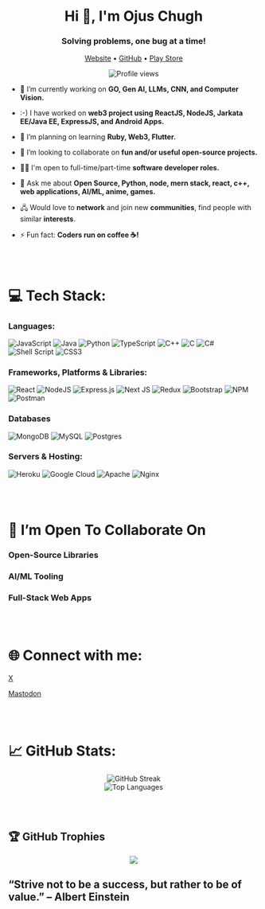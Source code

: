 <h1 align="center">Hi 👋, I'm Ojus Chugh</h1> <h3 align="center">Solving problems, one bug at a time!</h3> <p align="center"> <a href="https://ojuschugh1.github.io/" title="Website">Website</a> • <a href="https://github.com/ojuschugh1" title="GitHub">GitHub</a> • <a href="https://play.google.com/store/apps/dev?id=7863403747934807076" title="Play Store">Play Store</a> </p> <p align="center"> <img src="https://komarev.com/ghpvc/?username=ojuschugh1&label=Profile%20views&color=0e75b6&style=flat" alt="Profile views" /> </p>

-   🔭 I’m currently working on **GO, Gen AI, LLMs, CNN, and Computer Vision.** 

-   :-)  I have worked on **web3 project using ReactJS, NodeJS, Jarkata EE/Java EE, ExpressJS, and Android Apps.** 

-   🌱 I’m planning on learning **Ruby, Web3, Flutter.**

-   👯 I’m looking to collaborate on **fun and/or useful open-source projects.**

-   👨‍💻 I'm open to full-time/part-time **software developer roles.**

-   💬 Ask me about **Open Source, Python, node, mern stack, react, c++, web applications, AI/ML, anime, games.**

-   🖧 Would love to **network** and join new **communities**, find people with similar **interests**.

-   ⚡ Fun fact: **Coders run on coffee ☕!**

<br/>
<br/>

# 💻 Tech Stack:

### Languages:
![JavaScript](https://img.shields.io/badge/javascript-%23323330.svg?style=for-the-badge&logo=javascript&logoColor=%23F7DF1E)
![Java](https://img.shields.io/badge/java-%23ED8B00.svg?style=for-the-badge&logo=java&logoColor=white)
![Python](https://img.shields.io/badge/python-3670A0?style=for-the-badge&logo=python&logoColor=ffdd54)
![TypeScript](https://img.shields.io/badge/typescript-%23007ACC.svg?style=for-the-badge&logo=typescript&logoColor=white)
![C++](https://img.shields.io/badge/c++-%2300599C.svg?style=for-the-badge&logo=c%2B%2B&logoColor=white)
![C](https://img.shields.io/badge/c-%2300599C.svg?style=for-the-badge&logo=c&logoColor=white)
![C#](https://img.shields.io/badge/c%23-%23239120.svg?style=for-the-badge&logo=c-sharp&logoColor=white)
![Shell Script](https://img.shields.io/badge/shell_script-%23121011.svg?style=for-the-badge&logo=gnu-bash&logoColor=white)
![CSS3](https://img.shields.io/badge/css3-%231572B6.svg?style=for-the-badge&logo=css3&logoColor=white)

### Frameworks, Platforms & Libraries:
![React](https://img.shields.io/badge/react-%2320232a.svg?style=for-the-badge&logo=react&logoColor=%2361DAFB)
![NodeJS](https://img.shields.io/badge/node.js-6DA55F?style=for-the-badge&logo=node.js&logoColor=white)
![Express.js](https://img.shields.io/badge/express.js-%23404d59.svg?style=for-the-badge&logo=express&logoColor=%2361DAFB)
![Next JS](https://img.shields.io/badge/Next-black?style=for-the-badge&logo=next.js&logoColor=white)
![Redux](https://img.shields.io/badge/redux-%23593d88.svg?style=for-the-badge&logo=redux&logoColor=white)
![Bootstrap](https://img.shields.io/badge/bootstrap-%23563D7C.svg?style=for-the-badge&logo=bootstrap&logoColor=white)
![NPM](https://img.shields.io/badge/NPM-%23000000.svg?style=for-the-badge&logo=npm&logoColor=white)
![Postman](https://img.shields.io/badge/Postman-FF6C37?style=for-the-badge&logo=postman&logoColor=white)

### Databases
![MongoDB](https://img.shields.io/badge/MongoDB-%234ea94b.svg?style=for-the-badge&logo=mongodb&logoColor=white)
![MySQL](https://img.shields.io/badge/mysql-%2300f.svg?style=for-the-badge&logo=mysql&logoColor=white)
![Postgres](https://img.shields.io/badge/postgres-%23316192.svg?style=for-the-badge&logo=postgresql&logoColor=white)

### Servers & Hosting:
![Heroku](https://img.shields.io/badge/heroku-%23430098.svg?style=for-the-badge&logo=heroku&logoColor=white)
![Google Cloud](https://img.shields.io/badge/Google%20Cloud-%234285F4.svg?style=for-the-badge&logo=google-cloud&logoColor=white)
![Apache](https://img.shields.io/badge/apache-%23D42029.svg?style=for-the-badge&logo=apache&logoColor=white)
![Nginx](https://img.shields.io/badge/nginx-%23009639.svg?style=for-the-badge&logo=nginx&logoColor=white)

<br/>
<br/>

# 🤝 I’m Open To Collaborate On
### Open-Source Libraries

### AI/ML Tooling

### Full-Stack Web Apps


<br/>
<br/>

# 🌐 Connect with me:
<p align="left">

  <a href="https://x.com/ojuschugh1" title="X">X</a> 
  
  <a href="https://fosstodon.org/@ojuschugh1" title="Mastodon">Mastodon</a>

    

</p>

<br/>
<br/>

# 📈 GitHub Stats:
<div align="center">


![GitHub Streak](https://github-readme-streak-stats.herokuapp.com/?user=ojuschugh1&theme=dark&hide_border=false)<br/>
![Top Languages](https://github-readme-stats.vercel.app/api/top-langs/?username=ojuschugh1&theme=dark&hide_border=false&layout=compact)
</div>

<br/>
<br/>


## 🏆 GitHub Trophies
<div align="center">

![](https://github-profile-trophy.vercel.app/?username=ojuschugh1&theme=radical&no-frame=false&no-bg=true&margin-w=4)
</div>

## “Strive not to be a success, but rather to be of value.” – Albert Einstein









